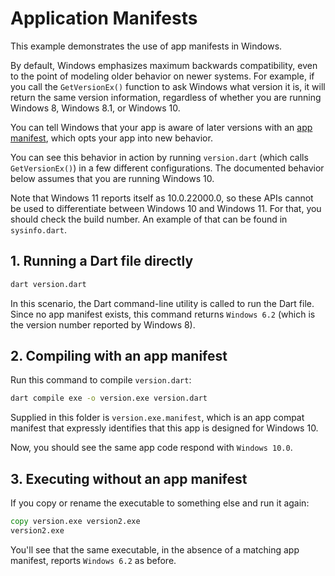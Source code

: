 # Application Manifests

This example demonstrates the use of app manifests in Windows.

By default, Windows emphasizes maximum backwards compatibility, even to the
point of modeling older behavior on newer systems. For example, if you call the
`GetVersionEx()` function to ask Windows what version it is, it will return the
same version information, regardless of whether you are running Windows 8,
Windows 8.1, or Windows 10.

You can tell Windows that your app is aware of later versions with an [app
manifest](https://learn.microsoft.com/windows/win32/sysinfo/targeting-your-application-at-windows-8-1),
which opts your app into new behavior.

You can see this behavior in action by running `version.dart` (which calls
`GetVersionEx()`) in a few different configurations. The documented behavior
below assumes that you are running Windows 10.

Note that Windows 11 reports itself as 10.0.22000.0, so these APIs cannot be
used to differentiate between Windows 10 and Windows 11. For that, you should
check the build number. An example of that can be found in `sysinfo.dart`.

## 1. Running a Dart file directly

```cmd
dart version.dart
```

In this scenario, the Dart command-line utility is called to run the Dart file.
Since no app manifest exists, this command returns `Windows 6.2` (which
is the version number reported by Windows 8).

## 2. Compiling with an app manifest

Run this command to compile `version.dart`:

```cmd
dart compile exe -o version.exe version.dart
```

Supplied in this folder is `version.exe.manifest`, which is an app compat
manifest that expressly identifies that this app is designed for Windows 10.

Now, you should see the same app code respond with `Windows 10.0`.

## 3. Executing without an app manifest

If you copy or rename the executable to something else and run it again:

```cmd
copy version.exe version2.exe
version2.exe
```

You'll see that the same executable, in the absence of a matching app manifest,
reports `Windows 6.2` as before.
